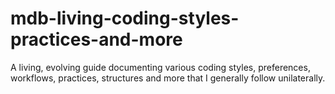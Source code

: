 # mdb-living-coding-styles-practices-and-more
A living, evolving guide documenting various coding styles, preferences, workflows, practices, structures and more that I generally follow unilaterally.
